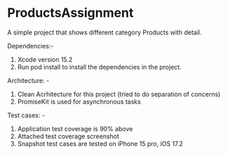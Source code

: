 # ProductsAssignment

A simple project that shows different category Products with detail.


Dependencies:-

1. Xcode version 15.2
2. Run pod install to install the dependencies in the project.

Architecture: -

1. Clean Acrhitecture for this project (tried to do separation of concerns)
2. PromiseKit is used for asynchronous tasks

Test cases: -
1. Application test coverage is 90% above
2. Attached test coverage screenshot 
3. Snapshot test cases are tested on iPhone 15 pro, iOS 17.2
